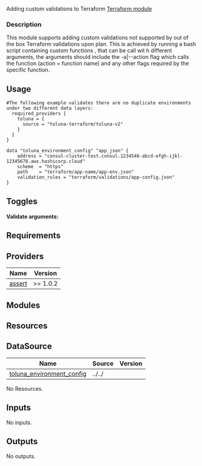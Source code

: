 Adding custom validations to Terraform [Terraform module](https://registry.terraform.io/modules/toluna-terraform/validations/latest)

### Description
This module supports adding custom validations not supported by out of the box Terraform validations upon plan.
This is achieved by running a bash script containing custom functions , that can be call wit h different arguments,
the arguments should include the -a|--action flag which calls the function (action = function name) and any other flags required by the specific function.


## Usage

```hcl
#The following example validates there are no duplicate environments under two different data layers:
  required_providers {
    toluna = {
      source = "toluna-terraform/toluna-v2"
    } 
  }
}

data "toluna_environment_config" "app_json" {
    address = "consul-cluster-test.consul.1234546-abcd-efgh-ijkl-12345678.aws.hashicorp.cloud"
    scheme  = "https"
    path    = "terraform/app-name/app-env.json"
    validation_rules = "terraform/validations/app-config.json"
}

```

## Toggles
#### Validate arguments:

## Requirements

## Providers

| Name | Version |
|------|---------|
| <a name="toluna"></a> [assert](https://github.com/toluna-terraform/terraform-provider-toluna-v2) | >= 1.0.2 |


## Modules

## Resources

## DataSource
| Name | Source | Version |
|------|--------|---------|
| <a name="toluna_environment_config"></a> [toluna_environment_config](#data\toluna_environment_config) | ../../ |  |

No Resources.

## Inputs

No inputs.

## Outputs

No outputs.
